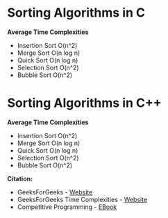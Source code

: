 # Sorting Algorithms in C  

**Average Time Complexities**   
 
- Insertion Sort O(n^2)      
- Merge Sort O(n log n)    
- Quick Sort O(n log n)    
- Selection Sort O(n^2)     
- Bubble Sort O(n^2)     

# Sorting Algorithms in C++    

**Average Time Complexities**   
 
- Insertion Sort O(n^2)      
- Merge Sort O(n log n)    
- Quick Sort O(n log n)    
- Selection Sort O(n^2)     
- Bubble Sort O(n^2)     

**Citation:**    

- GeeksForGeeks - [Website](https://www.geeksforgeeks.org/sorting-algorithms/)    
- GeeksForGeeks Time Complexities - [Website](https://www.geeksforgeeks.org/time-complexities-of-all-sorting-algorithms/)  
- Competitive Programming - [EBook](https://cses.fi/book/index.php)    
